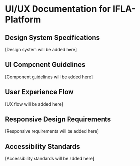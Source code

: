 # UI/UX Documentation for IFLA-Platform

## Design System Specifications
[Design system will be added here]

## UI Component Guidelines
[Component guidelines will be added here]

## User Experience Flow
[UX flow will be added here]

## Responsive Design Requirements
[Responsive requirements will be added here]

## Accessibility Standards
[Accessibility standards will be added here]
